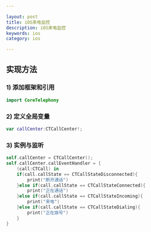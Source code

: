 ```yaml
---

layout: post
title: iOS来电监控
description: iOS来电监控
keywords: ios
category: ios

---
```


## 实现方法

### 1) 添加框架和引用 

```swift
import CoreTelephony
```

### 2) 定义全局变量

```swift
var callCenter:CTCallCenter!;
``` 

### 3) 实例与监听

```swift
self.callCenter = CTCallCenter();
self.callCenter.callEventHandler = {
    (call:CTCall) in
    if(call.callState == CTCallStateDisconnected){
        print("断开通话")
    }else if(call.callState == CTCallStateConnected){
        print("正在通话")
    }else if(call.callState == CTCallStateIncoming){
        print("来电")
    }else if(call.callState == CTCallStateDialing){
        print("正在拨号")
    }
}
```
